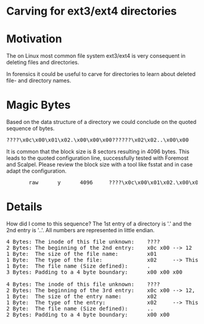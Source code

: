 Carving for ext3/ext4 directories
=================================



# Motivation

The on Linux most common file system ext3/ext4 is very consequent in deleting files and directories.

In forensics it could be useful to carve for directories to learn about deleted file- and directory names.



# Magic Bytes

Based on the data structure of a directory we could conclude on the quoted sequence of bytes.

<pre>
????\x0c\x00\x01\x02.\x00\x00\x00??????\x02\x02..\x00\x00
</pre>


It is common that the block size is 8 sectors resulting in 4096 bytes. This leads to the
quoted configuration line, successfully tested with Foremost and Scalpel. Please review
the block size with a tool like fsstat and in case adapt the configuration.

<pre>
       raw      y      4096     ????\x0c\x00\x01\x02.\x00\x00\x00????\x0c\x00\x02\x02..\x00\x00
</pre>



# Details

How did I come to this sequence? The 1st entry of a directory is '.' and the 2nd entry is '..'.
All numbers are represented in little endian.

<pre>
4 Bytes: The inode of this file unknown:    ????
2 Bytes: The beginning of the 2nd entry:    x0c x00 --> 12
1 Byte:  The size of the file name:         x01
1 Byte:  The type of the file:              x02     --> This is a driectory
1 Byte:  The file name (Size defined):      .
3 Bytes: Padding to a 4 byte boundary:      x00 x00 x00

4 Bytes: The inode of this file unknown:    ????
2 Bytes: The beginning of the 3rd entry:    x0c x00 --> 12, We ignore empty directories
1 Byte:  The size of the entry name:        x02
1 Byte:  The type of the entry:             x02     --> This is a driectory
2 Byte:  The file name (Size defined):      ..
2 Bytes: Padding to a 4 byte boundary:      x00 x00
</pre>





